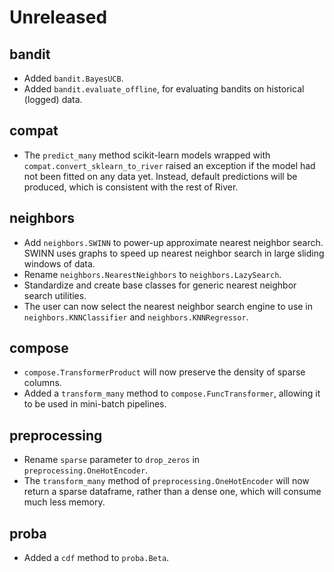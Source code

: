 # Unreleased

## bandit

- Added `bandit.BayesUCB`.
- Added `bandit.evaluate_offline`, for evaluating bandits on historical (logged) data.

## compat

- The `predict_many` method scikit-learn models wrapped with `compat.convert_sklearn_to_river` raised an exception if the model had not been fitted on any data yet. Instead, default predictions will be produced, which is consistent with the rest of River.

## neighbors

- Add `neighbors.SWINN` to power-up approximate nearest neighbor search. SWINN uses graphs to speed up nearest neighbor search in large sliding windows of data.
- Rename `neighbors.NearestNeighbors` to `neighbors.LazySearch`.
- Standardize and create base classes for generic nearest neighbor search utilities.
- The user can now select the nearest neighbor search engine to use in `neighbors.KNNClassifier` and `neighbors.KNNRegressor`.

## compose

- `compose.TransformerProduct` will now preserve the density of sparse columns.
- Added a `transform_many` method to `compose.FuncTransformer`, allowing it to be used in mini-batch pipelines.

## preprocessing

- Rename `sparse` parameter to `drop_zeros` in `preprocessing.OneHotEncoder`.
- The `transform_many` method of `preprocessing.OneHotEncoder` will now return a sparse dataframe, rather than a dense one, which will consume much less memory.

## proba

- Added a `cdf` method to `proba.Beta`.
